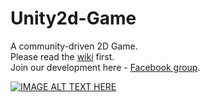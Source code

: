 Unity2d-Game
============
A community-driven 2D Game.  
Please read the [wiki](https://github.com/sagivo/Unity2d-Game/wiki) first.  
Join our development here - [Facebook group](https://www.facebook.com/groups/688592461201094/).  
  
[![IMAGE ALT TEXT HERE](http://img.youtube.com/vi/gbuhBjhy-X0/0.jpg)](http://www.youtube.com/watch?v=gbuhBjhy-X0)  
